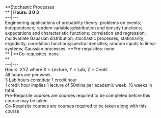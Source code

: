 **Stochastic Processes  
** | **Hours: 3 0 3**  
---|---  
Engineering applications of probability theory; problems on events; independence; random variables;distribution and density functions; expectations and characteristic functions; correlation and regression; multivariate Gaussian distribution; stochastic processes; stationarity; ergodicity; correlation functions;spectral densities; random inputs to linear systems; Gaussian processes. 
**Pre-requisites: none  
** | **Co-requisites: none  
**  
---|---  
Hours: XYZ where X = Lecture, Y = Lab, Z = Credit  
All hours are per week.  
3 Lab hours constitute 1 credit hour  
1 credit hour implies 1 lecture of 50mins per academic week. 16 weeks in total.  
Pre-Requisite courses are courses required to be completed before this course may be taken  
Co-Requisite courses are courses required to be taken along with this course
